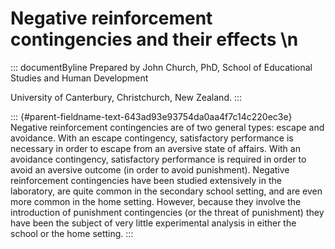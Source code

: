 # Negative reinforcement contingencies and their effects \n

::: documentByline
Prepared by John Church, PhD, School of Educational Studies and Human
Development

University of Canterbury, Christchurch, New Zealand.
:::

::: {#parent-fieldname-text-643ad93e93754da0aa4f7c14c220ec3e}
Negative reinforcement contingencies are of two general types: escape
and avoidance. With an escape contingency, satisfactory performance is
necessary in order to escape from an aversive state of affairs. With an
avoidance contingency, satisfactory performance is required in order to
avoid an aversive outcome (in order to avoid punishment). Negative
reinforcement contingencies have been studied extensively in the
laboratory, are quite common in the secondary school setting, and are
even more common in the home setting. However, because they involve the
introduction of punishment contingencies (or the threat of punishment)
they have been the subject of very little experimental analysis in
either the school or the home setting.
:::
